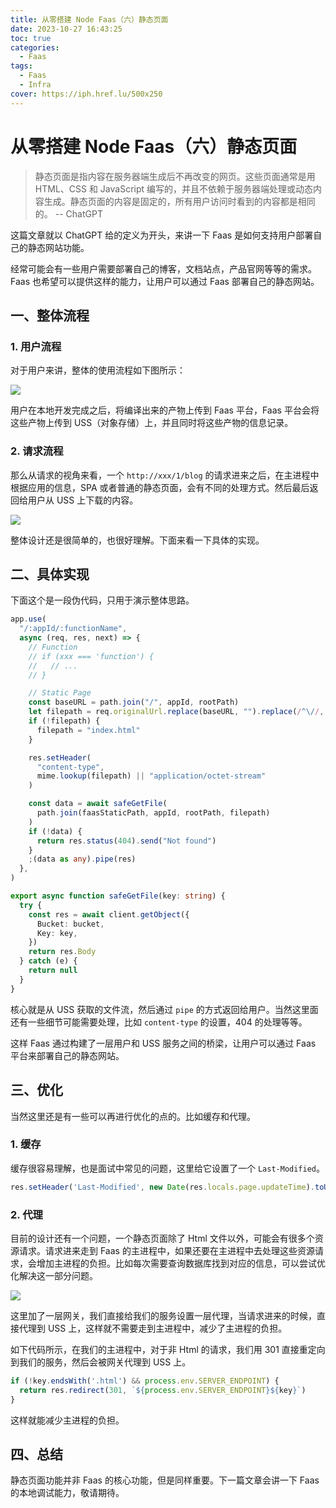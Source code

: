 ```yaml
---
title: 从零搭建 Node Faas（六）静态页面
date: 2023-10-27 16:43:25
toc: true
categories:
  - Faas
tags:
  - Faas
  - Infra
cover: https://iph.href.lu/500x250
---
```



# 从零搭建 Node Faas（六）静态页面

> 静态页面是指内容在服务器端生成后不再改变的网页。这些页面通常是用 HTML、CSS 和 JavaScript 编写的，并且不依赖于服务器端处理或动态内容生成。静态页面的内容是固定的，所有用户访问时看到的内容都是相同的。  -- ChatGPT

这篇文章就以 ChatGPT 给的定义为开头，来讲一下 Faas 是如何支持用户部署自己的静态网站功能。

经常可能会有一些用户需要部署自己的博客，文档站点，产品官网等等的需求。Faas 也希望可以提供这样的能力，让用户可以通过 Faas 部署自己的静态网站。

## 一、整体流程

### 1. 用户流程

对于用户来讲，整体的使用流程如下图所示：

![](https://file-1305436646.cos.ap-nanjing.myqcloud.com/blog/faas/static-page-process.png)

用户在本地开发完成之后，将编译出来的产物上传到 Faas 平台，Faas 平台会将这些产物上传到 USS（对象存储）上，并且同时将这些产物的信息记录。


### 2. 请求流程

那么从请求的视角来看，一个 `http://xxx/1/blog` 的请求进来之后，在主进程中根据应用的信息，SPA 或者普通的静态页面，会有不同的处理方式。然后最后返回给用户从 USS 上下载的内容。

![](https://file-1305436646.cos.ap-nanjing.myqcloud.com/blog/faas/static-page-request.png)

整体设计还是很简单的，也很好理解。下面来看一下具体的实现。

## 二、具体实现

下面这个是一段伪代码，只用于演示整体思路。

```ts
app.use(
  "/:appId/:functionName",
  async (req, res, next) => {
    // Function
    // if (xxx === 'function') {
    //   // ...
    // }

    // Static Page
    const baseURL = path.join("/", appId, rootPath)
    let filepath = req.originalUrl.replace(baseURL, "").replace(/^\//, "")
    if (!filepath) {
      filepath = "index.html"
    }

    res.setHeader(
      "content-type",
      mime.lookup(filepath) || "application/octet-stream"
    )

    const data = await safeGetFile(
      path.join(faasStaticPath, appId, rootPath, filepath)
    )
    if (!data) {
      return res.status(404).send("Not found")
    }
    ;(data as any).pipe(res)
  },
)

export async function safeGetFile(key: string) {
  try {
    const res = await client.getObject({
      Bucket: bucket,
      Key: key,
    })
    return res.Body
  } catch (e) {
    return null
  }
}
```

核心就是从 USS 获取的文件流，然后通过 `pipe` 的方式返回给用户。当然这里面还有一些细节可能需要处理，比如 `content-type` 的设置，404 的处理等等。

这样 Faas 通过构建了一层用户和 USS 服务之间的桥梁，让用户可以通过 Faas 平台来部署自己的静态网站。

## 三、优化

当然这里还是有一些可以再进行优化的点的。比如缓存和代理。

### 1. 缓存

缓存很容易理解，也是面试中常见的问题，这里给它设置了一个 `Last-Modified`。

```ts
res.setHeader('Last-Modified', new Date(res.locals.page.updateTime).toUTCString())
```

### 2. 代理

目前的设计还有一个问题，一个静态页面除了 Html 文件以外，可能会有很多个资源请求。请求进来走到 Faas 的主进程中，如果还要在主进程中去处理这些资源请求，会增加主进程的负担。比如每次需要查询数据库找到对应的信息，可以尝试优化解决这一部分问题。

![](https://file-1305436646.cos.ap-nanjing.myqcloud.com/blog/faas/static-page-request-optimize.png)

这里加了一层网关，我们直接给我们的服务设置一层代理，当请求进来的时候，直接代理到 USS 上，这样就不需要走到主进程中，减少了主进程的负担。

如下代码所示，在我们的主进程中，对于非 Html 的请求，我们用 301 直接重定向到我们的服务，然后会被网关代理到 USS 上。

```ts
if (!key.endsWith('.html') && process.env.SERVER_ENDPOINT) {
  return res.redirect(301, `${process.env.SERVER_ENDPOINT}${key}`)
}
```

这样就能减少主进程的负担。

## 四、总结

静态页面功能并非 Faas 的核心功能，但是同样重要。下一篇文章会讲一下 Faas 的本地调试能力，敬请期待。
